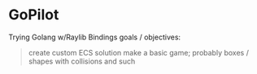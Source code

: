 # GoPilot
 Trying Golang w/Raylib Bindings
goals / objectives:
> create custom ECS solution
> make a basic game; probably boxes / shapes with collisions and such
